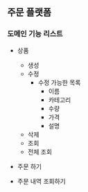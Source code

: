 ## 주문 플랫폼

### 도메인 기능 리스트
- 상품
  - 생성
  - 수정 
    - 수정 가능한 목록
      - 이름
      - 카테고리
      - 수량
      - 가격
      - 설명
  - 삭제
  - 조회
  - 전체 조회

- 주문 하기
- 주문 내역 조회하기
